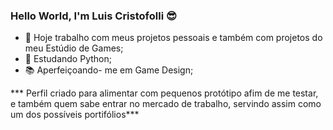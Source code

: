 ### Hello World, I'm Luis Cristofolli 😎

- 🔭 Hoje trabalho com meus projetos pessoais e também com projetos do meu Estúdio de Games;
- 🌱 Estudando Python;
- 📚  Aperfeiçoando- me em Game Design;


*** Perfil criado para alimentar com pequenos protótipo afim de me testar, e também quem sabe entrar no mercado de trabalho, servindo assim como 
um dos possíveis portifólios***
